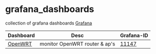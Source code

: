 # grafana_dashboards
collection of grafana dashboards
[Grafana](../master/grafana_icon.png)

Dashboard | Desc | Grafana-ID
------ | ------ | ------
[OpenWRT](../master/OpenWRT/README.md)|monitor OpenWRT router & ap's|[11147](https://grafana.com/grafana/dashboards/11147)|


